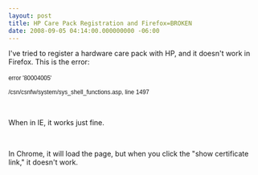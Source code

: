 ```yaml
---
layout: post
title: HP Care Pack Registration and Firefox=BROKEN
date: 2008-09-05 04:14:00.000000000 -06:00
---
```

I've tried to register a hardware care pack with HP, and it doesn't work in Firefox.  This is the error:<br /><br /><span style="font-family:Arial;font-size:85%;">error '80004005'</span> <p> <span style="font-family:Arial;font-size:85%;">/csn/csnfw/system/sys_shell_functions.asp</span><span style="font-family:Arial;font-size:85%;">, line 1497</span><br /></p><p><br /></p><p>When in IE, it works just fine. <br /></p><p><br /></p><p>In Chrome, it will load the page, but when you click the "show certificate link," it doesn't work.<br /></p>
